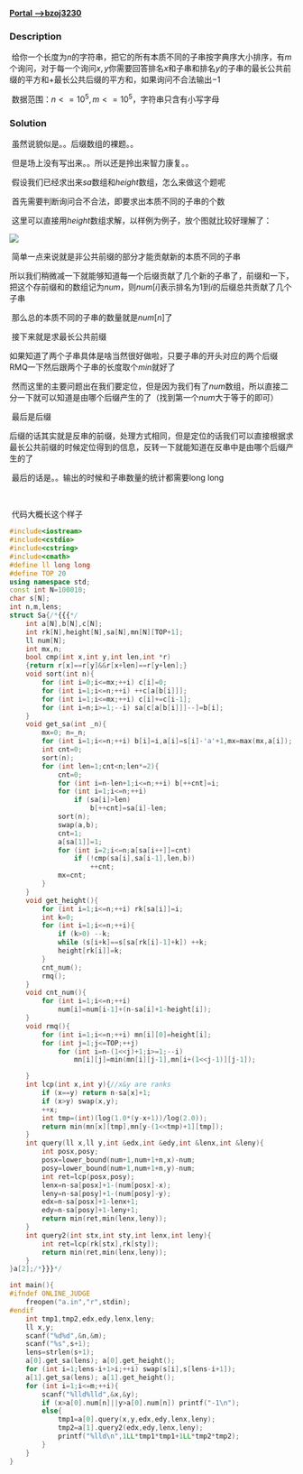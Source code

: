 [**Portal -->bzoj3230**](https://www.lydsy.com/JudgeOnline/problem.php?id=3230)

### Description

​	给你一个长度为$n$的字符串，把它的所有本质不同的子串按字典序大小排序，有$m$个询问，对于每一个询问$x,y$你需要回答排名$x$和子串和排名$y$的子串的最长公共前缀的平方和+最长公共后缀的平方和，如果询问不合法输出$-1$

​	数据范围：$n<=10^5,m<=10^5$，字符串只含有小写字母

### Solution

​	虽然说貌似是。。后缀数组的裸题。。

​	但是场上没有写出来。。所以还是拎出来智力康复。。



​	假设我们已经求出来$sa$数组和$height$数组，怎么来做这个题呢

​	首先需要判断询问合不合法，即要求出本质不同的子串的个数

​	这里可以直接用$height$数组求解，以样例为例子，放个图就比较好理解了：

![](E:\msys64\home\Administrator\program\learning\后缀数组\3230_1.png)

​	简单一点来说就是非公共前缀的部分才能贡献新的本质不同的子串

​	所以我们稍微减一下就能够知道每一个后缀贡献了几个新的子串了，前缀和一下，把这个存前缀和的数组记为$num$，则$num[i]$表示排名为$1$到$i$的后缀总共贡献了几个子串

​	那么总的本质不同的子串的数量就是$num[n]$了



​	接下来就是求最长公共前缀

​	如果知道了两个子串具体是啥当然很好做啦，只要子串的开头对应的两个后缀RMQ一下然后跟两个子串的长度取个$min$就好了

​	然而这里的主要问题出在我们要定位，但是因为我们有了$num$数组，所以直接二分一下就可以知道是由哪个后缀产生的了（找到第一个$num$大于等于的即可）

​	最后是后缀

​	后缀的话其实就是反串的前缀，处理方式相同，但是定位的话我们可以直接根据求最长公共前缀的时候定位得到的信息，反转一下就能知道在反串中是由哪个后缀产生的了

​	最后的话是。。输出的时候和子串数量的统计都需要long long

​	

​	代码大概长这个样子

```C++
#include<iostream>
#include<cstdio>
#include<cstring>
#include<cmath>
#define ll long long
#define TOP 20
using namespace std;
const int N=100010;
char s[N];
int n,m,lens;
struct Sa{/*{{{*/
	int a[N],b[N],c[N];
	int rk[N],height[N],sa[N],mn[N][TOP+1];
	ll num[N];
	int mx,n;
	bool cmp(int x,int y,int len,int *r)
	{return r[x]==r[y]&&r[x+len]==r[y+len];}
	void sort(int n){
		for (int i=0;i<=mx;++i) c[i]=0;
		for (int i=1;i<=n;++i) ++c[a[b[i]]];
		for (int i=1;i<=mx;++i) c[i]+=c[i-1];
		for (int i=n;i>=1;--i) sa[c[a[b[i]]]--]=b[i];
	}
	void get_sa(int _n){
		mx=0; n=_n;
		for (int i=1;i<=n;++i) b[i]=i,a[i]=s[i]-'a'+1,mx=max(mx,a[i]);
		int cnt=0;
		sort(n);
		for (int len=1;cnt<n;len*=2){
			cnt=0;
			for (int i=n-len+1;i<=n;++i) b[++cnt]=i;
			for (int i=1;i<=n;++i)
				if (sa[i]>len)
					b[++cnt]=sa[i]-len;
			sort(n);
			swap(a,b);
			cnt=1;
			a[sa[1]]=1;
			for (int i=2;i<=n;a[sa[i++]]=cnt)
				if (!cmp(sa[i],sa[i-1],len,b)) 
					++cnt;
			mx=cnt;
		}
	}
	void get_height(){
		for (int i=1;i<=n;++i) rk[sa[i]]=i;
		int k=0;
		for (int i=1;i<=n;++i){
			if (k>0) --k;
			while (s[i+k]==s[sa[rk[i]-1]+k]) ++k;
			height[rk[i]]=k;
		}
		cnt_num();
		rmq();
	}
	void cnt_num(){
		for (int i=1;i<=n;++i)
			num[i]=num[i-1]+(n-sa[i]+1-height[i]);
	}
	void rmq(){
		for (int i=1;i<=n;++i) mn[i][0]=height[i];
		for (int j=1;j<=TOP;++j)
			for (int i=n-(1<<j)+1;i>=1;--i)
				mn[i][j]=min(mn[i][j-1],mn[i+(1<<j-1)][j-1]);

	}
	int lcp(int x,int y){//x&y are ranks
		if (x==y) return n-sa[x]+1;
		if (x>y) swap(x,y);
		++x;
		int tmp=(int)(log(1.0*(y-x+1))/log(2.0));
		return min(mn[x][tmp],mn[y-(1<<tmp)+1][tmp]);
	}
	int query(ll x,ll y,int &edx,int &edy,int &lenx,int &leny){
		int posx,posy;
		posx=lower_bound(num+1,num+1+n,x)-num;
		posy=lower_bound(num+1,num+1+n,y)-num;
		int ret=lcp(posx,posy);
		lenx=n-sa[posx]+1-(num[posx]-x);
		leny=n-sa[posy]+1-(num[posy]-y);
		edx=n-sa[posx]+1-lenx+1;
		edy=n-sa[posy]+1-leny+1;
		return min(ret,min(lenx,leny));
	}
	int query2(int stx,int sty,int lenx,int leny){
		int ret=lcp(rk[stx],rk[sty]);
		return min(ret,min(lenx,leny));
	}
}a[2];/*}}}*/

int main(){
#ifndef ONLINE_JUDGE
	freopen("a.in","r",stdin);
#endif
	int tmp1,tmp2,edx,edy,lenx,leny;
	ll x,y;
	scanf("%d%d",&n,&m);
	scanf("%s",s+1);
	lens=strlen(s+1);
	a[0].get_sa(lens); a[0].get_height();
	for (int i=1;lens-i+1>i;++i) swap(s[i],s[lens-i+1]);
	a[1].get_sa(lens); a[1].get_height();
	for (int i=1;i<=m;++i){
		scanf("%lld%lld",&x,&y);
		if (x>a[0].num[n]||y>a[0].num[n]) printf("-1\n");
		else{
			tmp1=a[0].query(x,y,edx,edy,lenx,leny);
			tmp2=a[1].query2(edx,edy,lenx,leny);
			printf("%lld\n",1LL*tmp1*tmp1+1LL*tmp2*tmp2);
		}
	}
}
```

